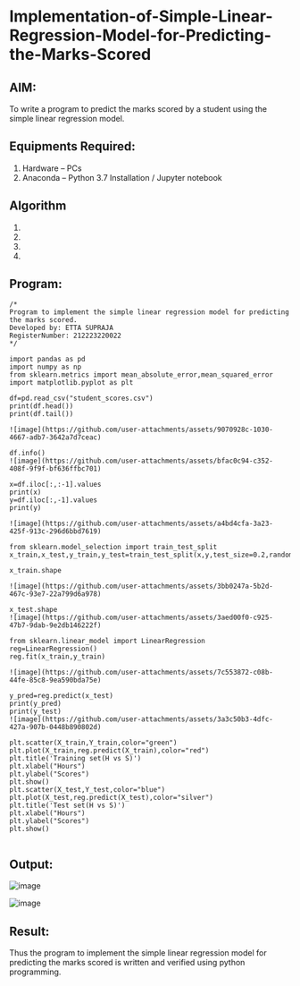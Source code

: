 # Implementation-of-Simple-Linear-Regression-Model-for-Predicting-the-Marks-Scored

## AIM:
To write a program to predict the marks scored by a student using the simple linear regression model.

## Equipments Required:
1. Hardware – PCs
2. Anaconda – Python 3.7 Installation / Jupyter notebook

## Algorithm
1. 
2. 
3. 
4. 

## Program:
```
/*
Program to implement the simple linear regression model for predicting the marks scored.
Developed by: ETTA SUPRAJA
RegisterNumber: 212223220022 
*/

import pandas as pd
import numpy as np
from sklearn.metrics import mean_absolute_error,mean_squared_error
import matplotlib.pyplot as plt

df=pd.read_csv("student_scores.csv")
print(df.head())
print(df.tail())

![image](https://github.com/user-attachments/assets/9070928c-1030-4667-adb7-3642a7d7ceac)

df.info()
![image](https://github.com/user-attachments/assets/bfac0c94-c352-408f-9f9f-bf636ffbc701)

x=df.iloc[:,:-1].values
print(x)
y=df.iloc[:,-1].values
print(y)

![image](https://github.com/user-attachments/assets/a4bd4cfa-3a23-425f-913c-296d6bbd7619)

from sklearn.model_selection import train_test_split
x_train,x_test,y_train,y_test=train_test_split(x,y,test_size=0.2,random_state=0)

x_train.shape

![image](https://github.com/user-attachments/assets/3bb0247a-5b2d-467c-93e7-22a799d6a978)

x_test.shape
![image](https://github.com/user-attachments/assets/3aed00f0-c925-47b7-9dab-9e2db146222f)

from sklearn.linear_model import LinearRegression
reg=LinearRegression()
reg.fit(x_train,y_train)

![image](https://github.com/user-attachments/assets/7c553872-c08b-44fe-85c8-9ea590bda75e)

y_pred=reg.predict(x_test)
print(y_pred)
print(y_test)
![image](https://github.com/user-attachments/assets/3a3c50b3-4dfc-427a-907b-0448b890802d)

plt.scatter(X_train,Y_train,color="green")
plt.plot(X_train,reg.predict(X_train),color="red")
plt.title('Training set(H vs S)')
plt.xlabel("Hours")
plt.ylabel("Scores")
plt.show()
plt.scatter(X_test,Y_test,color="blue")
plt.plot(X_test,reg.predict(X_test),color="silver")
plt.title('Test set(H vs S)') 
plt.xlabel("Hours")
plt.ylabel("Scores")
plt.show()         


```

## Output:
![image](https://github.com/user-attachments/assets/c7903140-c739-48b1-b64b-afba34dd8a7c)

![image](https://github.com/user-attachments/assets/7a2a7d02-fa01-4544-89c8-6eef264b064c)


## Result:
Thus the program to implement the simple linear regression model for predicting the marks scored is written and verified using python programming.
